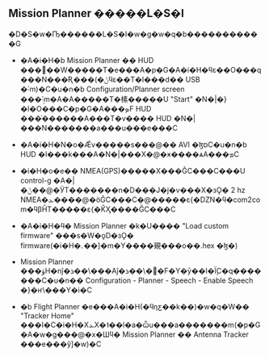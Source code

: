 ## Mission Planner �����L�S�I ##

�D�S�w�Ҧ������L�S�I�w�g�w�q�b�����������G

  * �A�i�H�b Mission Planner �� HUD ���񭸾��W�����T�e���A�p�G�A�i�H�ϥε��O���q���N���Ʀ���(�ݨϥε��T�I���d�� USB �˸m)�C�u�n�b Configuration/Planner screen ���ܸ˸m�A�A���ܵ��T�榡�����U "Start" �N�|�}�l�O���C�p�G�A���ܤF HUD ���֨������A���T�v���� HUD �N�|���N�������a���u���e���C

  * �A�i�H�N�o�Ǽv�����s���@�� AVI �ɮסC�u�n�b HUD �I���k���A�N�|���X�@�ӿ����ѧA���ܡC

  * �i�H�o�e�� NMEA(GPS)�����X���ǦC���C���U control-g �A�|�ݨ��@�ӰT�������n�D���J�j�v���X�зǪ� 2 hz NMEA�ܥ����@�ӧǦC���C�@�����ε{�ǱN�ϥ�com2com�ϥβĤT�����ε{�ǨӼ����ǦC���C

  * �A�i�H�ϥ� Mission Planner �k�U���� "Load custom firmware" ���s�W�ǫD�зǪ� firmware(�i�H�ۦ��]�m�Υ����覡���o��.hex �ɮ�)

  * Mission Planner ���ؤH�nĵ�ܪ��\���Aĵ�ܪ��\�঳�F�Y�ӯ��I�Ϊ̧C�q�������C�u�n�� Configuration - Planner - Speech - Enable Speech �}�ҥ\���Y�i�C

  * �b Flight Planner �e���A�i�H(�ϥηƹ��k��)�w�q�W�� "Tracker Home" ���I�C�i�H�ХܥX�˦��l�a�ѽu���a�������m(�p�G�A�w�g���@�x�Шϥ� Mission Planner �� Antenna Tracker ���e���ӳ]�w)�C